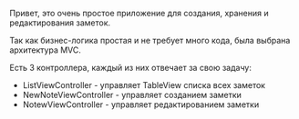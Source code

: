 Привет, это очень простое приложение для создания, хранения и редактирования заметок.

Так как бизнес-логика простая и не требует много кода, была выбрана архитектура MVC.

Есть 3 контроллера, каждый из них отвечает за свою задачу:

* ListViewController - управляет TableView списка всех заметок
* NewNoteViewController - управляет созданием заметки
* NotewViewController - управляет редактированием заметки

